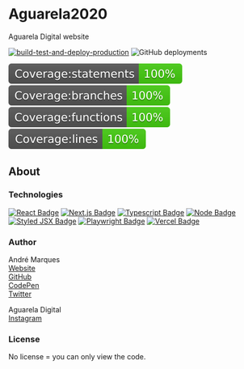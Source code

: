 # Aguarela2020  

Aguarela Digital website

[![build-test-and-deploy-production](https://github.com/AndreMarquesDev/Aguarela2020/actions/workflows/build-test-and-deploy-production.yml/badge.svg)](https://github.com/AndreMarquesDev/Aguarela2020/actions/workflows/build-test-and-deploy-production.yml)
![GitHub deployments](https://img.shields.io/github/deployments/AndreMarquesDev/Aguarela2020/production?label=vercel&logo=vercel&logoColor=white)

![Coverage statements](src/utils/jest/coverageBadges/badge-statements.svg)
![Coverage branches](src/utils/jest/coverageBadges/badge-branches.svg)
![Coverage functions](src/utils/jest/coverageBadges/badge-functions.svg)
![Coverage lines](src/utils/jest/coverageBadges/badge-lines.svg)

## About

### Technologies

<a href="https://reactjs.org" target="_blank">![React Badge](https://img.shields.io/badge/React_v18-20232A?style=for-the-badge&logo=react&logoColor=61DAFB)</a>
<a href="https://nextjs.org/" target="_blank">![Next.js Badge](https://img.shields.io/badge/Next.js_v13-000000?style=for-the-badge&logo=nextdotjs&logoColor=white)</a>
<a href="https://www.typescriptlang.org/" target="_blank">![Typescript Badge](https://img.shields.io/badge/TypeScript_v5-007ACC?style=for-the-badge&logo=typescript&logoColor=white)</a>
<a href="https://nodejs.org/" target="_blank">![Node Badge](https://img.shields.io/badge/Node_v20-339933?style=for-the-badge&logo=nodedotjs&logoColor=white)</a>
<a href="https://github.com/vercel/styled-jsx" target="_blank">![Styled JSX Badge](https://img.shields.io/badge/Styled_JSX-DB7093?style=for-the-badge&logo=styled-components&logoColor=white)</a>
<a href="https://playwright.dev/" target="_blank">![Playwright Badge](https://img.shields.io/badge/Playwright-45ba4b?style=for-the-badge&logo=Playwright&logoColor=white)</a>
<a href="https://vercel.com/" target="_blank">![Vercel Badge](https://img.shields.io/badge/vercel-%23000000.svg?style=for-the-badge&logo=vercel&logoColor=white)</a>

### Author

André Marques  
[Website](https://andremarquesdev.com)  
[GitHub](https://github.com/AndreMarquesDev)  
[CodePen](https://codepen.io/AndreMarquesDev)  
[Twitter](https://twitter.com/axxyJS)  

Aguarela Digital  
[Instagram](https://www.instagram.com/aguareladigital)  

### License

No license = you can only view the code.
